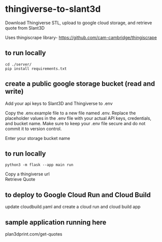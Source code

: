 # thingiverse-to-slant3d
Download Thingiverse STL, upload to google cloud storage, and retrieve quote from Slant3D

Uses thingiscrape library- https://github.com/cam-cambridge/thingiscrape

## to run locally
```
cd ./server/
pip install requirements.txt
```

## create a public google storage bucket (read and write)
Add your api keys to Slant3D and Thingiverse to .env

Copy the .env.example file to a new file named .env.
Replace the placeholder values in the .env file with your actual API keys, credentials, and bucket name.
Make sure to keep your .env file secure and do not commit it to version control.

Enter your storage bucket name  

## to run locally
```
python3 -m flask --app main run 
```
Copy a thingiverse url   
Retrieve Quote  

## to deploy to Google Cloud Run and Cloud Build
update cloudbuild.yaml and create a cloud run and cloud build app

## sample application running here
plan3dprint.com/get-quotes


